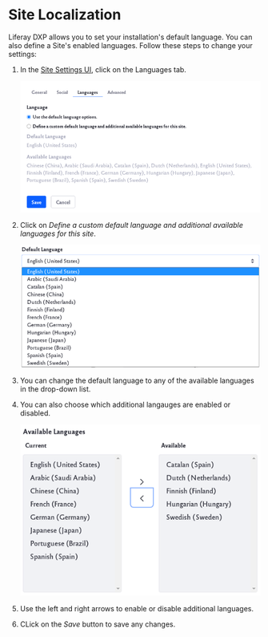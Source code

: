 # Site Localization

Liferay DXP allows you to set your installation's default language. You can also define a Site's enabled languages. Follow these steps to change your settings:

1. In the [Site Settings UI](../site-settings-ui-reference.md), click on the Languages tab.

    ![In the Site settings, click on the Languages tab.](site-localization/images/01.png)

2. Click on *Define a custom default language and additional available languages for this site*.

    ![Click on Define a custom default language and additional available languages for this site.](site-localization/images/02.png)

3. You can change the default language to any of the available languages in the drop-down list.

4. You can also choose which additional langauges are enabled or disabled.

    ![Choose which additional languages are enabled](site-localization/images/03.png)

5. Use the left and right arrows to enable or disable additional languages.

6. CLick on the *Save* button to save any changes.
